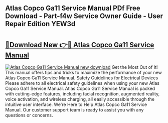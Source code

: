 ## Atlas Copco Ga11 Service Manual PDf Free Download - Part-f4w Service Owner Guide - User Repair Edition YEW3d

# <h2><a href="http://bc6691.oget.top/?id=Atlas+Copco+Ga11+Service+Manual">🔗Download New 👉🔴 Atlas Copco Ga11 Service Manual</a></h2>

[![Atlas Copco Ga11 Service Manual new download](https://i.imgur.com/5g1atiW.png)](http://bc6691.oget.top/?id=Atlas+Copco+Ga11+Service+Manual)
Get the Most Out of It! This manual offers tips and tricks to maximize the performance of your new Atlas Copco Ga11 Service Manual. Safety Guidelines for Electrical Devices Please adhere to all electrical safety guidelines when using your new Atlas Copco Ga11 Service Manual. Atlas Copco Ga11 Service Manual is packed with cutting-edge features, including facial recognition, augmented reality, voice activation, and wireless charging, all easily accessible through the intuitive user interface. We're Here to Help Atlas Copco Ga11 Service Manual. Our customer support team is ready to assist you with any questions or concerns.
